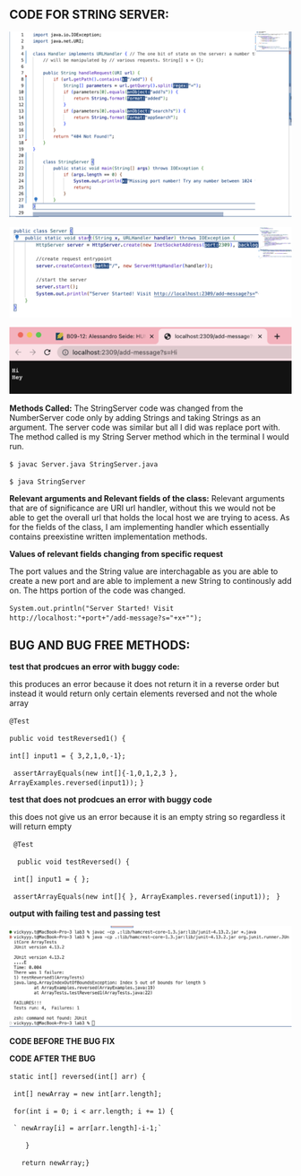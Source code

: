 **CODE FOR STRING SERVER:**
------------------------

![Image](Codeforlab.png)

![Image](Servercode.png)

![Image](Proofforlab.png)

**Methods Called:**
 The StringServer code was changed from the NumberServer code only by adding Strings and taking Strings as an argument. The server code was similar but all I did was replace port with. The method called is my String Server method which in the terminal I would run.


`$ javac Server.java StringServer.java`

`$ java StringServer`

**Relevant arguments and Relevant fields of the class:**
Relevant arguments that are of significance are URI url handler, without this we would not be able to get the overall url that holds the local host we are trying to acess. As for the fields of the class, I am implementing handler which essentially contains preexistine written implementation methods.


**Values of relevant fields changing from specific request**

The port values and the String value are interchagable as you are able to create a new port and are able to implement a new String to continously add on. The https portion of the code was changed.

`System.out.println("Server Started! Visit http://localhost:"+port+"/add-message?s="+x+"");`



**BUG AND BUG FREE METHODS:**
-----------------------------

**test that prodcues an error with buggy code:**

this produces an error because it does not return it in a reverse order but instead it would return only certain elements reversed and not the whole array


`@Test`

`public void testReversed1() {`

  `int[] input1 = { 3,2,1,0,-1};`
 
 ` assertArrayEquals(new int[]{-1,0,1,2,3 }, ArrayExamples.reversed(input1));`
`}`


**test that does not prodcues an error with buggy code**

this does not give us an error because it is an empty string so regardless it will return empty


` @Test`

`  public void testReversed() {`

   ` int[] input1 = { };`
   
   ` assertArrayEquals(new int[]{ }, ArrayExamples.reversed(input1));`
 ` }`

**output with failing test and passing test**


![Image](testforlab.png)


**CODE BEFORE THE BUG FIX**

**CODE AFTER THE BUG**

`static int[] reversed(int[] arr) {`

   ` int[] newArray = new int[arr.length];`
    
   ` for(int i = 0; i < arr.length; i += 1) {`
    
     ` newArray[i] = arr[arr.length]-i-1;`
      
`    }`
    
 `   return newArray;}`
 



